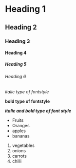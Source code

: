 # Heading 1
## Heading 2
### Heading 3
#### Heading 4
##### Heading 5
###### Heading 6
*italic type of fontstyle*

**bold type of fontstyle**

***italic and bold type of font style*** 
* Fruits
 * Oranges
 * apples
 * bananas
1. vegetables
  1. onions
  2. carrots
  3. chilli
